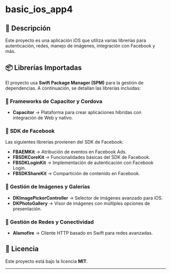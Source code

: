 # basic_ios_app4

## 📱 Descripción
Este proyecto es una aplicación iOS que utiliza varias librerías para autenticación, redes, manejo de imágenes, integración con Facebook y más.

## 📦 Librerías Importadas
El proyecto usa **Swift Package Manager (SPM)** para la gestión de dependencias. A continuación, se detallan las librerías incluidas:

### 🔹 **Frameworks de Capacitor y Cordova**
- **Capacitor** → Plataforma para crear aplicaciones híbridas con integración de Web y nativo.

### 🔹 **SDK de Facebook**
Las siguientes librerías provienen del SDK de Facebook:
- **FBAEMKit** → Atribución de eventos en Facebook Ads.
- **FBSDKCoreKit** → Funcionalidades básicas del SDK de Facebook.
- **FBSDKLoginKit** → Implementación de autenticación con Facebook Login.
- **FBSDKShareKit** → Compartición de contenido en Facebook.

### 🔹 **Gestión de Imágenes y Galerías**
- **DKImagePickerController** → Selector de imágenes avanzado para iOS.
- **DKPhotoGallery** → Visor de imágenes con múltiples opciones de presentación.

### 🔹 **Gestión de Redes y Conectividad**
- **Alamofire** → Cliente HTTP basado en Swift para redes avanzadas.

## 📜 Licencia
Este proyecto está bajo la licencia **MIT**.

---
